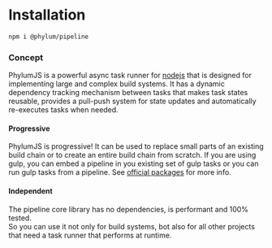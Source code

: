 # Installation
```bash
npm i @phylum/pipeline
```

### Concept
PhylumJS is a powerful async task runner for [nodejs](https://nodejs.org/) that is designed for implementing large and complex build systems. It has a dynamic dependency tracking mechanism between tasks that makes task states reusable, provides a pull-push system for state updates and automatically re-executes tasks when needed.

#### Progressive
PhylumJS is progressive! It can be used to replace small parts of an existing build chain or to create an entire build chain from scratch. If you are using gulp, you can embed a pipeline in you existing set of gulp tasks or you can run gulp tasks from a pipeline. See [official packages](/ecosystem/packages) for more info.

#### Independent
The pipeline core library has no dependencies, is performant and 100% tested.<br>
So you can use it not only for build systems, bot also for all other projects that need a task runner that performs at runtime.
